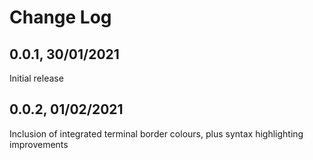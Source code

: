 # Change Log

## 0.0.1, 30/01/2021

Initial release

## 0.0.2, 01/02/2021

Inclusion of integrated terminal border colours, plus syntax highlighting improvements
